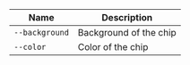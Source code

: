 
| Name | Description |
| --- | --- |
| `--background` | Background of the chip |
| `--color` | Color of the chip |

